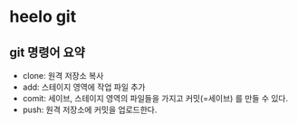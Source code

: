 # heelo git

## git 명령어 요약

- clone: 원격 저장소 복사
- add: 스테이지 영역에 작업 파일 추가
- comit: 세이브, 스테이지 영역의 파일들을 가지고 커밋(=세이브) 를 만들 수 있다.
- push: 원격 저장소에 커밋을 업로드한다.